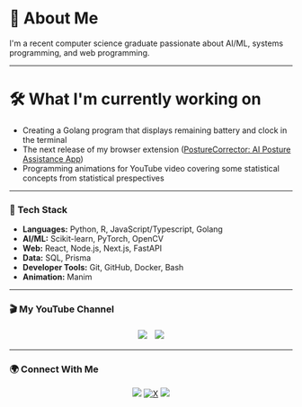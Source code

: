 # 👋 About Me

I'm a recent computer science graduate passionate about AI/ML, systems programming, and web programming.  

---
# 🛠️ What I'm currently working on
- Creating a Golang program that displays remaining battery and clock in the terminal
- The next release of my browser extension ([PostureCorrector: AI Posture Assistance App](https://posturecorrector.vercel.app/))
- Programming animations for YouTube video covering some statistical concepts from statistical prespectives

---

### 🧰 Tech Stack
- **Languages:** Python, R, JavaScript/Typescript, Golang
- **AI/ML:** Scikit-learn, PyTorch, OpenCV
- **Web:** React, Node.js, Next.js, FastAPI
- **Data:** SQL, Prisma
- **Developer Tools:** Git, GitHub, Docker, Bash
- **Animation:** Manim

---

### 🎬 My YouTube Channel

<p align="center">
  <a href="https://www.youtube.com/@softmaximalist" target="_blank" style="display:inline-block;margin:5px;"><img src="https://img.shields.io/youtube/channel/subscribers/UChbgGeEQFn7QWFA9mjxAeIw?style=for-the-badge&logo=youtube&label=Subscribers&color=FF0000"/></a>
  <a href="https://www.youtube.com/@softmaximalist" target="_blank" style="display:inline-block;margin:5px;">
    <img src="https://img.shields.io/youtube/channel/views/UChbgGeEQFn7QWFA9mjxAeIw?style=for-the-badge&logo=youtube&label=Total%20Views&color=FF0000"/>
  </a>
</p>

---

### 🌍 Connect With Me
<p align="center">
  <a href="https://www.youtube.com/@softmaximalist"><img src="https://img.shields.io/badge/YouTube-FF0000?style=for-the-badge&logo=youtube&logoColor=white"/></a>
  <a href="https://x.com/softmaxima"><img alt="X" src="https://img.shields.io/badge/X-000000?style=for-the-badge&logo=x&logoColor=white"/></a>
  <a href="mailto:youremail@example.com"><img src="https://img.shields.io/badge/Email-D14836?style=for-the-badge&logo=gmail&logoColor=white"/></a>
</p>
